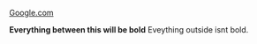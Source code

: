 <a href="www.google.com">Google.com</a>

<b>Everything between this will be bold</b> Eveything outside isnt bold.